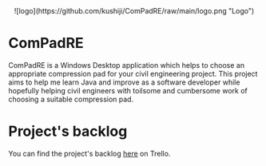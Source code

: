 <center>![logo](https://github.com/kushiji/ComPadRE/raw/main/logo.png "Logo")</center>

# ComPadRE
ComPadRE is a Windows Desktop application which helps to choose an appropriate compression pad for your civil engineering project. This project aims to help me learn Java and improve as a software developer while hopefully helping civil engineers with toilsome and cumbersome work of choosing a suitable compression pad. 

# Project's backlog
You can find the project's backlog [here](https://trello.com/b/CA3bMqzG/application-for-compression-pads-calculation) on Trello.
